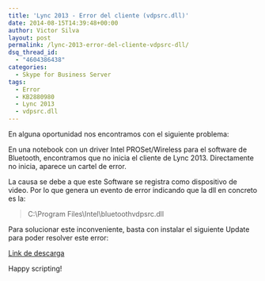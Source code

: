 ```yaml
---
title: 'Lync 2013 - Error del cliente (vdpsrc.dll)'
date: 2014-08-15T14:39:48+00:00
author: Victor Silva
layout: post
permalink: /lync-2013-error-del-cliente-vdpsrc-dll/
dsq_thread_id:
  - "4604386438"
categories:
  - Skype for Business Server
tags:
  - Error
  - KB2880980
  - Lync 2013
  - vdpsrc.dll
---
```

En alguna oportunidad nos encontramos con el siguiente problema:

En una notebook con un driver Intel PROSet/Wireless para el software de Bluetooth, encontramos que no inicia el cliente de Lync 2013. Directamente no inicia, aparece un cartel de error.

La causa se debe a que este Software se registra como dispositivo de video. Por lo que genera un evento de error indicando que la dll en concreto es la:

> C:\Program Files\Intel\bluetoothvdpsrc.dll

Para solucionar este inconveniente, basta con instalar el siguiente Update para poder resolver este error:

<a title="KB2880980" href="http://www.microsoft.com/es-ES/download/confirmation.aspx?id=42894" target="_blank">Link de descarga</a>

Happy scripting!